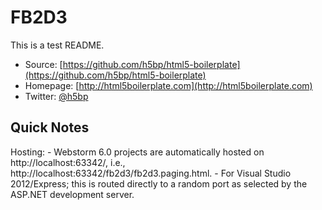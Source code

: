 # FB2D3

This is a test README.

* Source: [https://github.com/h5bp/html5-boilerplate](https://github.com/h5bp/html5-boilerplate)
* Homepage: [http://html5boilerplate.com](http://html5boilerplate.com)
* Twitter: [@h5bp](http://twitter.com/h5bp)


## Quick Notes

Hosting:
    - Webstorm 6.0 projects are automatically hosted on http://localhost:63342/<project name>, i.e., http://localhost:63342/fb2d3/fb2d3.paging.html.
    - For Visual Studio 2012/Express; this is routed directly to a random port as selected by the ASP.NET development server.
